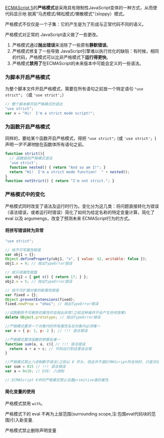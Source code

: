 [ECMAScript 5](http://www.ecma-international.org/publications/standards/Ecma-262.htm)的**严格模式**是采用具有限制性JavaScript变体的一种方式，从而使代码显示地 脱离“马虎模式/稀松模式/懒散模式“（sloppy）模式。

严格模式不仅仅是一个子集：它的产生是为了形成与正常代码不同的语义。



严格模式对正常的 JavaScript语义做了一些更改。

 

1. 严格模式通过**抛出错误**来消除了一些原有**静默错误**。
2. 严格模式修复了一些导致 JavaScript引擎难以执行优化的缺陷：有时候，相同的代码，严格模式可以比非严格模式下**运行得更快**。
3. 严格模式**禁用了**在ECMAScript的未来版本中可能会定义的一些语法。



### 为脚本开启严格模式

为整个脚本文件开启严格模式，需要在所有语句之前放一个特定语句 `"use strict";` （或 `'use strict';`）



```js
// 整个脚本都开启严格模式的语法
"use strict";
var v = "Hi!  I'm a strict mode script!";
```



### 为函数开启严格模式

同样的，要给某个函数开启严格模式，得把 `"use strict";`  (或 `'use strict'; `)声明*一字不漏地*放在函数体所有语句之前。

```js
function strict(){
  // 函数级别严格模式语法
  'use strict';
  function nested() { return "And so am I!"; }
  return "Hi!  I'm a strict mode function!  " + nested();
}
function notStrict() { return "I'm not strict."; }
```



### 严格模式中的变化



严格模式同时改变了语法及运行时行为。变化分为这几类：将问题直接转化为错误（语法错误，或者运行时错误）简化了如何为给定名称的特定变量计算，简化了 eval 以及 argumengs，改变了预测未来 ECMAScript行为的方式。



#### 将拼写错误转为异常

```js
"use strict";

// 给不可写属性赋值
var obj1 = {};
Object.defineProperty(obj1, "x", { value: 42, writable: false });
obj1.x = 9; // 抛出TypeError错误

// 给只读属性赋值
var obj2 = { get x() { return 17; } };
obj2.x = 5; // 抛出TypeError错误

// 给不可扩展对象的新属性赋值
var fixed = {};
Object.preventExtensions(fixed);
fixed.newProp = "ohai"; // 抛出TypeError错误

//试图删除不可删除的属性时会抛出异常(之前这种操作不会产生任何效果)
delete Object.prototype; // 抛出TypeError错误

//严格模式要求一个对象内的所有属性名在对象内必须唯一
var o = { p: 1, p: 2 }; // !!! 语法错误

//严格模式要求函数的参数名唯一
function sum(a, a, c){ // !!! 语法错误
  return a + a + c; // 代码运行到这里会出错
}

//严格模式禁止八进制数字语法(之前以 0 开头，但这并不是ECMAScript所支持的，只是浏览器厂商自己支持的。 表示8进制，ES6 中有了新的定义，以 0o 开头)
var sum = 015 // !!! 语法错误
var a = 0o10; // ES6: 八进制

//.ECMAScript 6中的严格模式禁止设置primitive值的属性.


```



#### 简化变量的使用

严格模式禁用 `with`。

严格模式下的 eval 不再为上层范围(surrounding scope,注:包围eval代码块的范围)引入新变量. 

 严格模式禁止删除声明变量